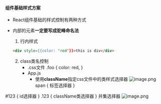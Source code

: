 #### 组件基础样式方案
- React组件基础的样式控制有两种方式
- 内部的元素**一定要写成驼峰命名法**
	1. 行内样式
	
	``` html
	<div style={{color: 'red'}}>this is div</div>
	``` 


	2. class类名控制
		- .css文件
			.foo {
				color: red,
			}
		- App.js
			- 使用**className**指定css文件中的类样式选择器
		![image.png](https://iili.io/JYoEELQ.png)
span {
	标签选择器
}

#123 {
	id选择器
}
.123 {
	className类选择器
}
并集选择器
![image.png](https://iili.io/JYMU7rN.png)
